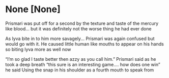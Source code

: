 # None [None]
Prismari was put off for a second by the texture and taste of the mercury like blood... but it was definitely not the worse thing he had ever done 

As lyva bite in to him more savagely... Prismari was again confused but would go with it. He caused little human like mouths to appear on his hands so biting lyva more as well now 

“I’m so glad I taste better then azzy as you call him.” Prismari said as he took a deep breath “this sure is an interesting game.... how does one win” he said  Using the snap in his shoulder as a fourth mouth to speak from
